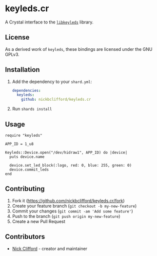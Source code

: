 # keyleds.cr

A Crystal interface to the [`libkeyleds`](https://github.com/keyleds/keyleds) library.

## License

As a derived work of `keyleds`, these bindings are licensed under the GNU GPLv3.

## Installation

1. Add the dependency to your `shard.yml`:

   ```yaml
   dependencies:
     keyleds:
       github: nickbclifford/keyleds.cr
   ```

2. Run `shards install`

## Usage

```crystal
require "keyleds"

APP_ID = 1_u8

Keyleds::Device.open("/dev/hidraw1", APP_ID) do |device|
  puts device.name

  device.set_led_block(:logo, red: 0, blue: 255, green: 0)
  device.commit_leds
end
```

## Contributing

1. Fork it (<https://github.com/nickbclifford/keyleds.cr/fork>)
2. Create your feature branch (`git checkout -b my-new-feature`)
3. Commit your changes (`git commit -am 'Add some feature'`)
4. Push to the branch (`git push origin my-new-feature`)
5. Create a new Pull Request

## Contributors

- [Nick Clifford](https://github.com/nickbclifford) - creator and maintainer
